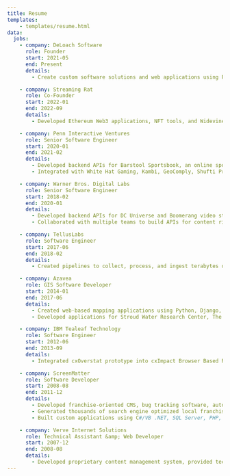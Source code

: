```yaml
---
title: Resume
templates:
    - templates/resume.html
data:
  jobs:
    - company: DeLoach Software
      role: Founder
      start: 2021-05
      end: Present
      details:
        - Create custom software solutions and web applications using Python, Django, Go, and AWS.

    - company: Streaming Rat
      role: Co-Founder
      start: 2022-01
      end: 2022-09
      details:
        - Developed Ethereum Web3 applications, NFT tools, and Widevine DRM encrypted video streaming using Go, React, GraphQL, Metamask, AWS, and Terraform.

    - company: Penn Interactive Ventures
      role: Senior Software Engineer
      start: 2020-01
      end: 2021-02
      details:
        - Developed backend APIs for Barstool Sportsbook, an online sports betting app, using Python, Django, Go, Postgres, and AWS.
        - Integrated with White Hat Gaming, Kambi, GeoComply, Shufti Pro, and LexisNexis ThreatMetrix to support travelling wallet, KYC, and geoverification.

    - company: Warner Bros. Digital Labs
      role: Senior Software Engineer
      start: 2018-02
      end: 2020-01
      details:
        - Developed backend APIs for DC Universe and Boomerang video streaming platforms using Python, Django, Go, MySQL, and AWS.
        - Collaborated with multiple teams to build APIs for content rights management, predictive assets, search, premium offerings, and compliance with GDPR and CCPA regulations.

    - company: TellusLabs
      role: Software Engineer
      start: 2017-06
      end: 2018-02
      details:
        - Created pipelines to collect, process, and ingest terabytes of remote sensing data and satellite imagery, to produce daily crop yield forecasts for Kernel, an Earth observations database, using Python, Docker, Airflow, GDAL, NumPy, Celery, RabbitMQ, and AWS.

    - company: Azavea
      role: GIS Software Developer
      start: 2014-01
      end: 2017-06
      details:
        - Created web-based mapping applications using Python, Django, Docker, PostgreSQL, React, Redux, Leaflet, AWS, Ansible, Terraform, and CloudFormation.
        - Developed applications for Stroud Water Research Center, The Nature Conservancy, The U.S. Army Corps of Engineers, The Philadelphia Water Department, Department of Records, and The New York City Department of Parks & Recreation.

    - company: IBM Tealeaf Technology
      role: Software Engineer
      start: 2012-06
      end: 2013-09
      details:
        - Integrated cxOverstat prototype into cxImpact Browser Based Replay and implemented UI for cxOverstat clickmaps, conversion funnels, and attention maps.

    - company: ScreenMatter
      role: Software Developer
      start: 2008-08
      end: 2011-12
      details:
        - Developed franchise-oriented CMS, bug tracking software, automation tools, web services, and custom applications for franchise, health care, real estate, and private equity industries.
        - Generated thousands of search engine optimized local franchisee websites for national franchises such as Maaco, CertaPro Painters, Floor Coverings International, and Weed Man Lawn Care.
        - Built custom applications using C#/VB .NET, SQL Server, PHP, Flash, Flex, and Adobe AIR.

    - company: Verve Internet Solutions
      role: Technical Assistant &amp; Web Developer
      start: 2007-12
      end: 2008-08
      details:
        - Developed proprietary content management system, provided technical support, and produced websites for non-profits using Linux, Apache, MySQL, and PHP.
---
```

